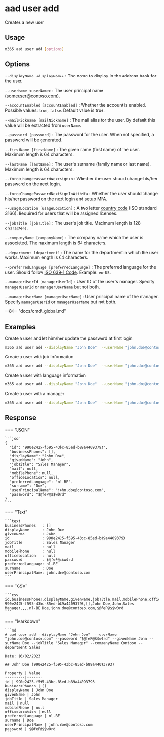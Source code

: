 # aad user add

Creates a new user

## Usage

```sh
m365 aad user add [options]
```

## Options

`--displayName <displayName>`
: The name to display in the address book for the user.

`--userName <userName>`
: The user principal name (someuser@contoso.com).

`--accountEnabled [accountEnabled]`
: Whether the account is enabled. Possible values: `true`, `false`. Default value is true.

`--mailNickname [mailNickname]`
: The mail alias for the user. By default this value will be extracted from `userName`.

`--password [password]`
: The password for the user. When not specified, a password will be generated.

`--firstName [firstName]`
: The given name (first name) of the user. Maximum length is 64 characters.

`--lastName [lastName]`
: The user's surname (family name or last name). Maximum length is 64 characters.

`--forceChangePasswordNextSignIn`
: Whether the user should change his/her password on the next login.

`--forceChangePasswordNextSignInWithMfa`
: Whether the user should change his/her password on the next login and setup MFA.

`--usageLocation [usageLocation]`
: A two letter [country code](https://learn.microsoft.com/en-us/partner-center/commercial-marketplace-co-sell-location-codes#country-and-region-codes) (ISO standard 3166). Required for users that will be assigned licenses.

`--jobTitle [jobTitle]`
: The user's job title. Maximum length is 128 characters.

`--companyName [companyName]`
: The company name which the user is associated. The maximum length is 64 characters.

`--department [department]`
: The name for the department in which the user works. Maximum length is 64 characters.

`--preferredLanguage [preferredLanguage]`
: The preferred language for the user. Should follow [ISO 639-1 Code](https://learn.microsoft.com/en-us/openspecs/office_standards/ms-oe376/6c085406-a698-4e12-9d4d-c3b0ee3dbc4a). Example: `en-US`.

`--managerUserId [managerUserId]`
: User ID of the user's manager. Specify `managerUserId` or `managerUserName` but not both.

`--managerUserName [managerUserName]`
: User principal name of the manager. Specify `managerUserId` or `managerUserName` but not both.

--8<-- "docs/cmd/_global.md"

## Examples

Create a user and let him/her update the password at first login

```sh
m365 aad user add --displayName "John Doe"  --userName "john.doe@contoso.com" --password "$@feP@$$w0rd" --forceChangePasswordNextSignIn
```

Create a user with job information

```sh
m365 aad user add --displayName "John Doe"  --userName "john.doe@contoso.com" --password "$@feP@$$w0rd" --givenName John --surName Doe --jobTitle "Sales Manager" --companyName Contoso --department Sales
```

Create a user with language information

```sh
m365 aad user add --displayName "John Doe"  --userName "john.doe@contoso.com" --password "$@feP@$$w0rd" --preferredLanguage "nl-BE" --usageLocation BE
```

Create a user with a manager

```sh
m365 aad user add --displayName "John Doe"  --userName "john.doe@contoso.com" --managerUserId "89bf7e69-4044-41dd-9401-2fbb502b3a57"
```

## Response

=== "JSON"

    ```json
    {
      "id": "990e2425-f595-43bc-85ed-b89a44093793",
      "businessPhones": [],
      "displayName": "John Doe",
      "givenName": "John",
      "jobTitle": "Sales Manager",
      "mail": null,
      "mobilePhone": null,
      "officeLocation": null,
      "preferredLanguage": "nl-BE",
      "surname": "Doe",
      "userPrincipalName": "john.doe@contoso.com",
      "password": "$@feP@$$w0rd"
    }
    ```

=== "Text"

    ```text
    businessPhones   : []
    displayName      : John Doe
    givenName        : John
    id               : 990e2425-f595-43bc-85ed-b89a44093793
    jobTitle         : Sales Manager
    mail             : null
    mobilePhone      : null
    officeLocation   : null
    password         : $@feP@$$w0rd
    preferredLanguage: nl-BE
    surname          : Doe
    userPrincipalName: john.doe@contoso.com
    ```

=== "CSV"

    ```csv
    id,businessPhones,displayName,givenName,jobTitle,mail,mobilePhone,officeLocation,preferredLanguage,surname,userPrincipalName,password
    990e2425-f595-43bc-85ed-b89a44093793,[],John Doe,John,Sales Manager,,,,nl-BE,Doe,john.doe@contoso.com,$@feP@$$w0rd
    ```

=== "Markdown"

    ```md
    # aad user add --displayName "John Doe"  --userName "john.doe@contoso.com" --password "$@feP@$$w0rd" --givenName John --surName Doe --jobTitle "Sales Manager" --companyName Contoso --department Sales

    Date: 16/02/2023

    ## John Doe (990e2425-f595-43bc-85ed-b89a44093793)

    Property | Value
    ---------|-------
    id | 990e2425-f595-43bc-85ed-b89a44093793
    businessPhones | []
    displayName | John Doe
    givenName | John
    jobTitle | Sales Manager
    mail | null
    mobilePhone | null
    officeLocation | null
    preferredLanguage | nl-BE
    surname | Doe
    userPrincipalName | john.doe@contoso.com
    password | $@feP@$$w0rd
    ```
